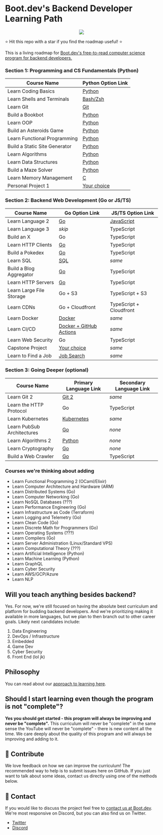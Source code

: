 # Boot.dev's Backend Developer Learning Path

<p align="center">
  <img src="https://github.com/bootdotdev/bootdev/assets/4583705/7a1184f1-bb43-45fa-a363-f18f8309056f" />
</p>

⭐ Hit this repo with a star if you find the roadmap useful! ⭐

This is a living roadmap for [Boot.dev's free-to-read computer science program for backend developers.](https://www.boot.dev)

### Section 1: Programming and CS Fundamentals (Python)

| Course Name                   | Python Option Link                                                              |
| ----------------------------- | ------------------------------------------------------------------------------- |
| Learn Coding Basics           | [Python](https://www.boot.dev/courses/learn-code-python)                        |
| Learn Shells and Terminals    | [Bash/Zsh](https://www.boot.dev/courses/learn-shells-and-terminals)             |
| Learn Git                     | [Git](https://www.boot.dev/courses/learn-git)                                   |
| Build a Bookbot               | [Python](https://www.boot.dev/courses/build-bookbot-python)                     |
| Learn OOP                     | [Python](https://www.boot.dev/courses/learn-object-oriented-programming-python) |
| Build an Asteroids Game       | [Python](https://www.boot.dev/courses/build-asteroids-python)                   |
| Learn Functional Programming  | [Python](https://www.boot.dev/courses/learn-functional-programming-python)      |
| Build a Static Site Generator | [Python](https://www.boot.dev/courses/build-static-site-generator-python)       |
| Learn Algorithms              | [Python](https://www.boot.dev/courses/learn-algorithms-python)                  |
| Learn Data Structures         | [Python](https://www.boot.dev/courses/learn-data-structures-python)             |
| Build a Maze Solver           | [Python](https://www.boot.dev/courses/build-maze-solver-python)                 |
| Learn Memory Management       | [C](https://www.boot.dev/courses/learn-memory-management-c)                     |
| Personal Project 1            | [Your choice](https://www.boot.dev/courses/build-personal-project-1)            |

### Section 2: Backend Web Development (Go or JS/TS)

| Course Name              | Go Option Link                                                                    | JS/TS Option Link                                           |
| ------------------------ | --------------------------------------------------------------------------------- | ----------------------------------------------------------- |
| Learn Language 2         | [Go](https://www.boot.dev/courses/learn-golang)                                   | [JavaScript](https://www.boot.dev/courses/learn-javascript) |
| Learn Language 3         | _skip_                                                                            | TypeScript                                                  |
| Build an X               | Go                                                                                | TypeScript                                                  |
| Learn HTTP Clients       | [Go](https://www.boot.dev/courses/learn-http-clients-golang)                      | TypeScript                                                  |
| Build a Pokedex          | [Go](https://www.boot.dev/courses/build-pokedex-cli-golang)                       | TypeScript                                                  |
| Learn SQL                | [SQL](https://www.boot.dev/courses/learn-sql)                                     | _same_                                                      |
| Build a Blog Aggregator  | [Go](https://www.boot.dev/courses/build-blog-aggregator-golang)                   | TypeScript                                                  |
| Learn HTTP Servers       | [Go](https://www.boot.dev/courses/learn-http-servers-golang)                      | TypeScript                                                  |
| Learn Large File Storage | Go + S3                                                                           | TypeScript + S3                                             |
| Learn CDNs               | Go + Cloudfront                                                                   | TypeScript + Cloudfront                                     |
| Learn Docker             | [Docker](https://www.boot.dev/courses/learn-docker)                               | _same_                                                      |
| Learn CI/CD              | [Docker + GitHub Actions](https://www.boot.dev/courses/learn-ci-cd-github-docker) | _same_                                                      |
| Learn Web Security       | Go                                                                                | TypeScript                                                  |
| Capstone Project         | [Your choice](https://www.boot.dev/courses/build-capstone-project)                | _same_                                                      |
| Learn to Find a Job      | [Job Search](https://www.boot.dev/courses/learn-job-search)                       | _same_                                                      |

### Section 3: Going Deeper (optional)

| Course Name                | Primary Language Link                                            | Secondary Language Link |
| -------------------------- | ---------------------------------------------------------------- | ----------------------- |
| Learn Git 2                | [Git 2](https://www.boot.dev/courses/learn-git-2)                | _same_                  |
| Learn the HTTP Protocol    | Go                                                               | TypeScript              |
| Learn Kubernetes           | [Kubernetes](https://www.boot.dev/courses/learn-kubernetes)      | _same_                  |
| Learn PubSub Architectures | [Go](https://www.boot.dev/courses/learn-pub-sub-rabbitmq)        | _none_                  |
| Learn Algorithms 2         | [Python](https://www.boot.dev/courses/learn-algorithms-2-python) | _none_                  |
| Learn Cryptography         | [Go](https://www.boot.dev/courses/learn-cryptography-golang)     | _none_                  |
| Build a Web Crawler        | [Go](https://www.boot.dev/courses/build-web-crawler-golang)      | TypeScript              |

### Courses we're thinking about adding

- Learn Functional Programming 2 (OCaml/Elixir)
- Learn Computer Architecture and Hardware (ARM)
- Learn Distributed Systems (Go)
- Learn Computer Networking (Go)
- Learn NoSQL Databases (???)
- Learn Performance Engineering (Go)
- Learn Infrastructure as Code (Terraform)
- Learn Logging and Telemetry (Go)
- Learn Clean Code (Go)
- Learn Discrete Math for Programmers (Go)
- Learn Operating Systems (???)
- Learn Compilers (Go)
- Learn Server Administration (Linux/Standard VPS)
- Learn Computational Theory (???)
- Learn Artificial Intelligence (Python)
- Learn Machine Learning (Python)
- Learn GraphQL
- Learn Cyber Security
- Learn AWS/GCP/Azure
- Learn NLP

## Will you teach anything besides backend?

Yes. For now, we're still focused on having the absolute best curriculum and platform for budding backend developers. And we're prioritizing making it available in more languages, but we plan to then branch out to other career goals. Likely next candidates include:

1. Data Engineering
2. DevOps / Infrastructure
3. Embedded
4. Game Dev
5. Cyber Security
6. Front End (lol jk)

## Philosophy

You can read about our [approach to learning here](https://blog.boot.dev/about/).

## Should I start learning even though the program is not "complete"?

**Yes you should get started - this program will always be improving and never be "complete".** This curriculum will never be "complete" in the same sense the YouTube will never be "complete" - there is new content all the time. We care deeply about the quality of this program and will always be improving and adding to it.

## 👏 Contribute

We love feedback on how we can improve the curriculum! The recommended way to help is to submit issues here on GitHub. If you just want to talk about some ideas, contact us directly using one of the methods below.

## 💬 Contact

If you would like to discuss the project feel free to [contact us at Boot.dev](https://blog.boot.dev/contact/). We're most responsive on Discord, but you can also find us on Twitter.

- [Twitter](https://twitter.com/bootdotdev)
- [Discord](https://www.boot.dev/community)
